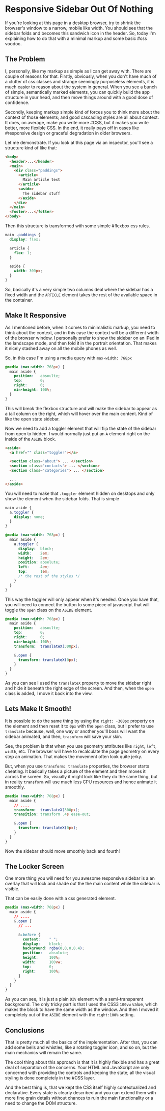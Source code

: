# Responsive Sidebar Out Of Nothing

If you're looking at this page in a desktop browser, try to shrink the
browser's window to a narrow, mobile like width. You should see that
the sidebar folds and becomes this sandwich icon in the header. So,
today I'm explaining how to do that with a minimal markup and some
basic #css voodoo.

## The Problem

I, personally, like my markup as simple as I can get away with. There are
couple of reasons for that. Firstly, obviously, when you don't have much
of a clutter of css classes and strange seemingly purposeless elements,
it is much easier to reason about the system in general. When you see a
bunch of simple, semantically marked elements, you can quickly build the
app structure in your head, and then move things around with a good dose
of confidence.

Secondly, keeping markup simple kind of forces you to think more about
the context of those elements; and good cascading styles are all about
context. It does, on average, make you write more #CSS, but it makes
you write better, more flexible CSS. In the end, it really pays off in
cases like #responsive design or graceful degradation in older browsers.

Let me demonstrate. If you look at this page via an inspector, you'll
see a structure kind of like that:

```html
<body>
  <header>...</header>
  <main>
    <div class="paddings">
      <article>
        Main article text
      </article>
      <aside>
        The sidebar stuff
      </aside>
    </div>
  </main>
  <footer>...</fotter>
</body>
```

Then this structure is transformed with some simple #flexbox css rules.

```css
main .paddings {
  display: flex;

  article {
    flex: 1;
  }

  aside {
    width: 300px;
  }
}
```

So, basically it's a very simple two columns deal where the sidebar has
a fixed width and the `ARTICLE` element takes the rest of the available
space in the container.

## Make It Responsive

As I mentioned before, when it comes to minimalistic markup, you need
to think about the context, and in this case the context will be a different
width of the browser window. I personally prefer to show the sidebar on
an iPad in the landscape mode, and then fold it in the portrait orientation.
That makes it nicely stashed away on all the mobile phones as well.

So, in this case I'm using a media query with `max-width: 768px`

```css
@media (max-width: 768px) {
  main aside {
    position:   absoulte;
    top:        0;
    right:      0;
    min-height: 100%;
  }
}
```

This will break the flexbox structure and will make the sidebar to appear
as a tall column on the right, which will hover over the main content. Kind
of like the open state sidebar.

Now we need to add a toggler element that will flip the state of the
sidebar from open to hidden. I would normally just put an `A` element
right on the inside of the `ASIDE` block.

```html
<aside>
  <a href="" class="toggler"></a>

  <section class="about"> ... </section>
  <section class="contacts"> ... </section>
  <section class="categories"> ... </section>

  ...
</aside>
```

You will need to make that `.toggler` element hidden on desktops and only
show the element when the sidebar folds. That is simple

```css
main aside {
  a.toggler {
    display: none;
  }
}

@media (max-width: 768px) {
  main aside {
    a.toggler {
      display:  block;
      width:    2em;
      height:   2em;
      position: absolute;
      left:    -4em;
      top:      1em;
      /* the rest of the styles */
    }
  }
}
```

This way the toggler will only appear when it's needed. Once you have that,
you will need to connect the button to some piece of javascript that will
toggle the `open` class on the `ASIDE` element.

```css
@media (max-width: 768px) {
  main aside {
    position:   absoulte;
    top:        0;
    right:      0;
    min-height: 100%;
    transform:  translateX(300px);

    &.open {
      transform: translateX(0px);
    }
  }
}
```

As you can see I used the `translateX` property to move the sidebar right
and hide it beneath the right edge of the screen. And then, when the `open`
class is added, I move it back into the view.

## Lets Make It Smooth!

It is possible to do the same thing by using the `right: -300px` property
on the element and then reset it to `0px` with the `open` class, but I
prefer to use `translate` because, well, one way or another you'll boss
will want the sidebar animated, and then, `trasnform` will save your skin.

See, the problem is that when you use geometry attributes like `right`, `left`,
`width`, etc. The browser will have to recalculate the page geometry on every
step an animation. That makes the movement often look quite jerky.

But, when you use `transform: translate` properties, the browser starts cheating.
It basically takes a picture of the element and then moves it across the screen.
So, visually it might look like they do the same thing, but in reality `transform`
will use much less CPU resources and hence animate it smoothly.

```css
@media (max-width: 768px) {
  main aside {
    // ....
    transform:  translateX(300px);
    transition: transform .4s ease-out;

    &.open {
      transform: translateX(0px);
    }
  }
}
```

Now the sidebar should move smoothly back and fourth!

## The Locker Screen

One more thing you will need for you awesome responsive sidebar is a an
overlay that will lock and shade out the the main content while the
sidebar is visible.

That can be easily done with a css generated element.

```css
@media (max-width: 768px) {
  main aside {
    // ....
    &.open {
      // ...

      &:before {
        content:    " ";
        display:    block;
        background: rgba(0,0,0,0.4);
        position:   absolute;
        height:     100%;
        width:      100vw;
        top:        0;
        right:      100%;
      }
    }
  }
}
```

As you can see, it is just a plain `DIV` element with a semi-transparent background.
The only tricky part is that I used the CSS3 `100vw` value, which makes the block
to have the same width as the window. And then I moved it completely out of the `ASIDE`
element with the `right:100%` setting.

## Conclusions

That is pretty much all the basics of the implementation. After that, you can add
some bells and whistles, like a rotating toggler icon, and so on, but the main mechanics
will remain the same.

The cool thing about this approach is that it is highly flexible and has a great deal
of separation of the concerns. Your HTML and JavaScript are only concerned with providing
the controls and keeping the state; all the visual styling is done completely in the #CSS
layer.

And the best thing is, that we kept the CSS itself highly contextualized and declarative.
Every state is clearly described and you can extend them with more fine grain details
without chances to ruin the main functionality or a need to change the DOM structure.

